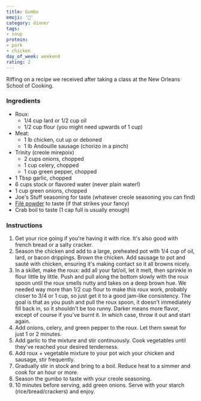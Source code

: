 ```yaml
---
title: Gumbo
emoji: '🥣'
category: dinner
tags:
- soup
protein:
- pork
- chicken
day_of_week: weekend
rating: 2
---
```


Riffing on a recipe we received after taking a class at the New Orleans School of Cooking.

### Ingredients

- Roux:
  - 1/4 cup lard or 1/2 cup oil
  - 1/2 cup flour (you might need upwards of 1 cup)
- Meat:
  - 1 lb chicken, cut up or deboned
  - 1 lb Andouille sausage (chorizo in a pinch)
- Trinity (creole mirepoix)
  - 2 cups onions, chopped
  - 1 cup celery, chopped
  - 1 cup green pepper, chopped
- 1 Tbsp garlic, chopped
- 6 cups stock or flavored water (never plain water!)
- 1 cup green onions, chopped
- Joe's Stuff seasoning for taste (whatever creole seasoning you can find)
- [Filé powder](https://en.wikipedia.org/wiki/Fil%C3%A9_powder) to taste (if that strikes your fancy)
- Crab boil to taste (1 cap full is usually enough)

### Instructions

1. Get your rice going if you're having it with rice. It's also good with french bread or a salty cracker.
2. Season the chicken and add to a large, preheated pot with 1/4 cup of oil, lard, or bacon drippings. Brown the chicken.
   Add sausage to pot and sauté with chicken, ensuring it's making contact so it all browns nicely.
3. In a skillet, make the roux: add all your fat/oil, let it melt, then sprinkle in flour little by little.
   Push and pull along the bottom slowly with the roux spoon until the roux smells nutty and takes on a deep brown hue.
   We needed way more than 1/2 cup flour to make this roux work, probably closer to 3/4 or 1 cup, so just get it to a good jam-like consistency.
   The goal is that as you push and pull the roux spoon, it doesn't immediately fill back in, so it shouldn't be too runny.
   Darker means more flavor, except of course if you've burnt it. In which case, throw it out and start again.
5. Add onions, celery, and green pepper to the roux. Let them sweat for just 1 or 2 minutes.
6. Add garlic to the mixture and stir continuously. Cook vegetables until they've reached your desired tenderness.
7. Add roux + vegetable mixture to your pot wich your chicken and sausage, stir frequently.
8. Gradually stir in stock and bring to a boil. Reduce heat to a simmer and cook for an hour or more.
9. Season the gumbo to taste with your creole seasoning.
10. 10 minutes before serving, add green onions. Serve with your starch (rice/bread/crackers) and enjoy.
